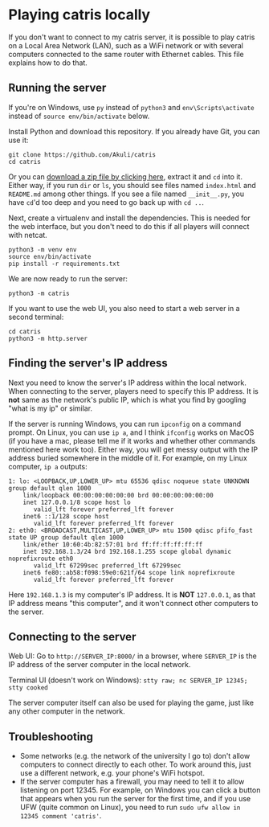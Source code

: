 # Playing catris locally

If you don't want to connect to my catris server,
it is possible to play catris on a Local Area Network (LAN),
such as a WiFi network or
with several computers connected to the same router with Ethernet cables.
This file explains how to do that.


## Running the server

If you're on Windows, use `py` instead of `python3` and `env\Scripts\activate` instead of `source env/bin/activate` below.

Install Python and download this repository.
If you already have Git, you can use it:

```
git clone https://github.com/Akuli/catris
cd catris
```

Or you can [download a zip file by clicking here](https://github.com/Akuli/catris/archive/refs/heads/main.zip),
extract it and `cd` into it.
Either way, if you run `dir` or `ls`,
you should see files named `index.html` and `README.md` among other things.
If you see a file named `__init__.py`, you have `cd`'d too deep
and you need to go back up with `cd ..`.

Next, create a virtualenv and install the dependencies.
This is needed for the web interface,
but you don't need to do this if all players will connect with netcat.

```
python3 -m venv env
source env/bin/activate
pip install -r requirements.txt
```

We are now ready to run the server:

```
python3 -m catris
```

If you want to use the web UI, you also need to start a web server in a second terminal:

```
cd catris
python3 -m http.server
```


## Finding the server's IP address

Next you need to know the server's IP address within the local network.
When connecting to the server, players need to specify this IP address.
It is **not** same as the network's public IP,
which is what you find by googling "what is my ip" or similar.

If the server is running Windows, you can run `ipconfig` on a command prompt.
On Linux, you can use `ip a`, and I think `ifconfig` works on MacOS
(if you have a mac, please tell me if it works and whether other commands mentioned here work too).
Either way, you will get messy output with the IP address buried somewhere in the middle of it.
For example, on my Linux computer, `ip a` outputs:

```
1: lo: <LOOPBACK,UP,LOWER_UP> mtu 65536 qdisc noqueue state UNKNOWN group default qlen 1000
    link/loopback 00:00:00:00:00:00 brd 00:00:00:00:00:00
    inet 127.0.0.1/8 scope host lo
       valid_lft forever preferred_lft forever
    inet6 ::1/128 scope host 
       valid_lft forever preferred_lft forever
2: eth0: <BROADCAST,MULTICAST,UP,LOWER_UP> mtu 1500 qdisc pfifo_fast state UP group default qlen 1000
    link/ether 10:60:4b:82:57:01 brd ff:ff:ff:ff:ff:ff
    inet 192.168.1.3/24 brd 192.168.1.255 scope global dynamic noprefixroute eth0
       valid_lft 67299sec preferred_lft 67299sec
    inet6 fe80::ab58:f098:59e0:621f/64 scope link noprefixroute 
       valid_lft forever preferred_lft forever
```

Here `192.168.1.3` is my computer's IP address.
It is **NOT** `127.0.0.1`, as that IP address means "this computer",
and it won't connect other computers to the server.


## Connecting to the server

Web UI: Go to `http://SERVER_IP:8000/` in a browser,
where `SERVER_IP` is the IP address of the server computer in the local network.

Terminal UI (doesn't work on Windows): `stty raw; nc SERVER_IP 12345; stty cooked`

The server computer itself can also be used for playing the game,
just like any other computer in the network.


## Troubleshooting

- Some networks (e.g. the network of the university I go to)
    don't allow computers to connect directly to each other.
    To work around this, just use a different network,
    e.g. your phone's WiFi hotspot.
- If the server computer has a firewall, you may need to tell it to allow listening on port 12345.
    For example, on Windows you can click a button that appears when you run the server for the first time,
    and if you use UFW (quite common on Linux),
    you need to run `sudo ufw allow in 12345 comment 'catris'`.
